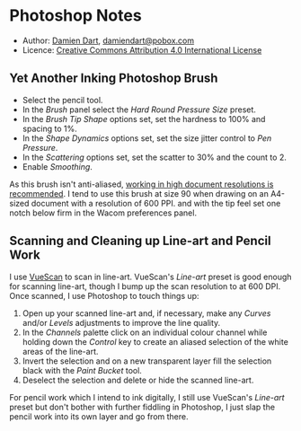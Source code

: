 Photoshop Notes
===============

  - Author: [Damien Dart][1], <damiendart@pobox.com>
  - Licence: [Creative Commons Attribution 4.0 International License][2]

[1]: <http://www.robotinaponcho.net/>
[2]: <http://creativecommons.org/licenses/by/4.0/>


Yet Another Inking Photoshop Brush
----------------------------------

  - Select the pencil tool.
  - In the _Brush_ panel select the _Hard Round Pressure Size_ preset.
  - In the _Brush Tip Shape_ options set, set the hardness to 100% and
    spacing to 1%.
  - In the _Shape Dynamics_ options set, set the size jitter control to
    _Pen Pressure_.
  - In the _Scattering_ options set, set the scatter to 30% and the
    count to 2.
  - Enable _Smoothing_.

As this brush isn't anti-aliased, [working in high document resolutions
is recommended][1]. I tend to use this brush at size 90 when drawing on
an A4-sized document with a resolution of 600 PPI. and with the tip feel
set one notch below firm in the Wacom preferences panel.

[3]: <http://fox-orian.tumblr.com/post/31595044234>


Scanning and Cleaning up Line-art and Pencil Work
-------------------------------------------------

I use [VueScan][4] to scan in line-art. VueScan's _Line-art_ preset is
good enough for scanning line-art, though I bump up the scan resolution
to at 600 DPI. Once scanned, I use Photoshop to touch things up:

[4]: <http://www.hamrick.com/>

  1. Open up your scanned line-art and, if necessary, make any
     _Curves_ and/or _Levels_ adjustments to improve the line quality.
  2. In the _Channels_ palette click on an individual colour channel
     while holding down the _Control_ key to create an aliased selection
     of the white areas of the line-art.
  3. Invert the selection and on a new transparent layer fill the
     selection black with the _Paint Bucket_ tool.
  4. Deselect the selection and delete or hide the scanned line-art.

For pencil work which I intend to ink digitally, I still use VueScan's
_Line-art_ preset but don't bother with further fiddling in Photoshop, I
just slap the pencil work into its own layer and go from there.
